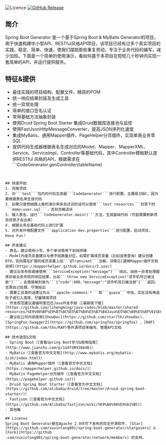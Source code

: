 ![Licence](https://img.shields.io/badge/licence-apache2.0-green.svg)
[![GitHub Release](https://img.shields.io/github/release/xuxinlong001/spring-boot-generator.svg)](https://github.com/xuxinlong001/spring-boot-generator/releases)
## 简介
Spring Boot Generator 是一个基于Spring Boot & MyBatis Generator的项目，用于快速构建中小型API、RESTful风格API项目，该项目已经有过多个真实项目的实践，稳定、简单、快速，使我们摆脱那些重复劳动，专注于业务代码的编写，减少加班。下面是一个简单的使用演示，看如何基于本项目在短短几十秒钟内实现一套简单的API，并运行提供服务。

## 特征&提供
- 最佳实践的项目结构、配置文件、精简的POM
- 统一响应结果封装及生成工具
- 统一异常处理
- 简单的接口签名认证
- 常用基础方法抽象封装
- 使用Druid Spring Boot Starter 集成Druid数据库连接池与监控
- 使用FastJsonHttpMessageConverter，提高JSON序列化速度
- 集成MyBatis、通用Mapper插件、PageHelper分页插件，实现单表业务零SQL
- 提供代码生成器根据表名生成对应的Model、Mapper、MapperXML、Service、ServiceImpl、Controller等基础代码，其中Controller模板默认提供RESTful 风格的API，根据需求在```CodeGenerator.genController(tableName)
```代码模板可根据实际项目的需求来扩展，由于每个项目业务都不太一样，所以只提供了一些比较基础、通用的模板，主要是提供一个思路来减少重复代码的编写，我在实际项目的使用中，其实根据项目业务的抽象编写了大量的模板。另外，使用模板也有助于保持团队代码风格的统一

 
## 快速开始
1. 克隆项目
2. 对```test```包内的代码生成器```CodeGenerator```进行配置，主要是JDBC，因为要根据表名来生成代码
3. 如果只是想根据上面的演示来亲自试试的话可以使用```test resources```目录下的```demo-user.sql```，否则忽略该步
3. 输入表名，运行```CodeGenerator.main()```方法，生成基础代码（可能需要刷新项目目录才会出来）
4. 根据业务在基础代码上进行扩展
5. 对开发环境配置文件```application-dev.properties```进行配置，启动项目，Have Fun！
 
## 开发建议
- 表名，建议使用小写，多个单词使用下划线拼接
- Model内成员变量建议与表字段数量对应，如需扩展成员变量（比如连表查询）建议创建DTO，否则需在扩展的成员变量上加```@Transient```注解，详情见[通用Mapper插件文档说明](https://mapperhelper.github.io/docs/2.use/)
- 建议业务失败直接使用```ServiceException("message")```抛出，由统一异常处理器来封装业务失败的响应结果，比如```throw new ServiceException("该手机号已被注册")```，会直接被封装为```{"code":400,"message":"该手机号已被注册"}```返回，无需自己处理，尽情抛出
- 需要工具类的话建议先从```apache-commons-*```和```guava```中找，实在没有再造轮子或引入类库，尽量精简项目
- 开发规范建议遵循阿里巴巴Java开发手册（[最新版下载](https://github.com/lihengming/java-codes/blob/master/shared-resources/%E9%98%BF%E9%87%8C%E5%B7%B4%E5%B7%B4Java%E5%BC%80%E5%8F%91%E6%89%8B%E5%86%8CV1.3.0.pdf))
- 建议在公司内部使用[ShowDoc](https://github.com/star7th/showdoc)、[SpringFox-Swagger2](https://github.com/springfox/springfox) 、[RAP](https://github.com/thx/RAP)等开源项目来编写、管理API文档
 
## 技术选型&文档
- Spring Boot（[查看Spring Boot学习&使用指南](http://www.jianshu.com/p/1a9fd8936bd8)）
- MyBatis（[查看官方中文文档](http://www.mybatis.org/mybatis-3/zh/index.html)）
- MyBatis 通用Mapper插件（[查看官方中文文档](https://mapperhelper.github.io/docs/)）
- MyBatis PageHelper分页插件（[查看官方中文文档](https://pagehelper.github.io/)）
- Druid Spring Boot Starter（[查看官方中文文档](https://github.com/alibaba/druid/tree/master/druid-spring-boot-starter/)）
- Fastjson（[查看官方中文文档](https://github.com/Alibaba/fastjson/wiki/%E9%A6%96%E9%A1%B5)）
- 其他略

## License
Spring Boot Generator是在Apache 2.0许可下发布的完全开源软件. [Star](https://github.com/xuxinlong001/spring-boot-generator/stargazers) & [Fork](https://github
.com/xuxinlong001/spring-boot-generator/network/members) 的支持。

